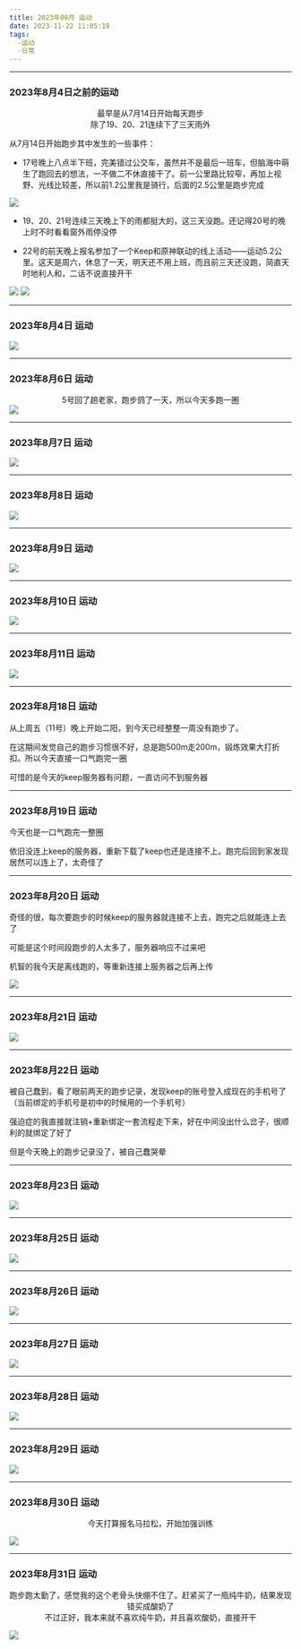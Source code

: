 ```yaml
---
title: 2023年08月 运动
date: 2023-11-22 11:05:19
tags: 
  -运动
  -日常
---
```


<link rel="stylesheet" href="/../css/base.css">
<link rel="stylesheet" href="/../css/center.css">
<link rel="stylesheet" href="/../css/images.css">

--- 

### 2023年8月4日之前的运动


<center>最早是从7月14日开始每天跑步</center>
<center class="light">除了19、20、21连续下了三天雨外</center>

从7月14日开始跑步其中发生的一些事件：

- 17号晚上八点半下班，完美错过公交车，虽然并不是最后一班车，但脑海中萌生了跑回去的想法，一不做二不休直接干了。前一公里路比较窄，再加上视野、光线比较差，所以前1.2公里我是骑行，后面的2.5公里是跑步完成

<img class="half" src="/../images/exercise/2023-07-17.jpg"></img>

- 19、20、21号连续三天晚上下的雨都挺大的，这三天没跑。还记得20号的晚上时不时看看窗外雨停没停

- 22号的前天晚上报名参加了一个Keep和原神联动的线上活动——运动5.2公里。这天是周六，休息了一天，明天还不用上班，而且前三天还没跑，简直天时地利人和，二话不说直接开干
  
  
<div class="container">
    <img src="/../images/exercise/2023-07-22_view.jpg"></img>
    <img src="/../images/exercise/2023-07-22.jpg"></img>
</div>


--- 

### 2023年8月4日 运动

<img class="half" src="/../images/exercise/2023-08-04.jpg"></img>


--- 

### 2023年8月6日 运动


<center class="moderate">5号回了趟老家，跑步鸽了一天，所以今天多跑一圈</center>
<img class="half" src="/../images/exercise/2023-08-06.jpg"></img>


--- 

### 2023年8月7日 运动

<img class="half" src="/../images/exercise/2023-08-07.jpg"></img>


--- 

### 2023年8月8日 运动

<img class="half" src="/../images/exercise/2023-08-08.jpg"></img>


--- 

### 2023年8月9日 运动

<img class="half" src="/../images/exercise/2023-08-09.jpg"></img>


--- 

### 2023年8月10日 运动

<img class="half" src="/../images/exercise/2023-08-10.jpg"></img>


--- 

### 2023年8月11日 运动

<img class="half" src="/../images/exercise/2023-08-11.jpg"></img>


--- 

### 2023年8月18日 运动


从上周五（11号）晚上开始二阳，到今天已经整整一周没有跑步了。

在这期间发觉自己的跑步习惯很不好，总是跑500m走200m，锻炼效果大打折扣。所以今天直接一口气跑完一圈

可惜的是今天的keep服务器有问题，一直访问不到服务器


--- 

### 2023年8月19日 运动


今天也是一口气跑完一整圈

依旧没连上keep的服务器，重新下载了keep也还是连接不上。跑完后回到家发现居然可以连上了，太奇怪了


--- 

### 2023年8月20日 运动


奇怪的很，每次要跑步的时候keep的服务器就连接不上去，跑完之后就能连上去了

可能是这个时间段跑步的人太多了，服务器响应不过来吧

机智的我今天是离线跑的，等重新连接上服务器之后再上传


<img class="half" src="/../images/exercise/2023-08-20.jpg"></img>


--- 

### 2023年8月21日 运动





<img class="half" src="/../images/exercise/2023-08-21.jpg"></img>


--- 

### 2023年8月22日 运动


被自己蠢到，看了眼前两天的跑步记录，发现keep的账号登入成现在的手机号了（当前绑定的手机号是初中的时候用的一个手机号）

强迫症的我直接就注销+重新绑定一套流程走下来，好在中间没出什么岔子，很顺利的就绑定了好了

但是今天晚上的跑步记录没了，被自己蠢哭晕



--- 

### 2023年8月23日 运动





<img class="half" src="/../images/exercise/2023-08-23.jpg"></img>


--- 

### 2023年8月25日 运动





<img class="half" src="/../images/exercise/2023-08-25.jpg"></img>


--- 

### 2023年8月26日 运动





<img class="half" src="/../images/exercise/2023-08-26.jpg"></img>


--- 

### 2023年8月27日 运动





<img class="half" src="/../images/exercise/2023-08-27.jpg"></img>


--- 

### 2023年8月28日 运动





<img class="half" src="/../images/exercise/2023-08-28.jpg"></img>


--- 

### 2023年8月29日 运动





<img class="half" src="/../images/exercise/2023-08-29.jpg"></img>


--- 

### 2023年8月30日 运动


<center>今天打算报名马拉松，开始加强训练</center>

<img class="half" src="/../images/exercise/2023-08-30.jpg"></img>


--- 

### 2023年8月31日 运动


<center>跑步跑太勤了，感觉我的这个老骨头快绷不住了。赶紧买了一瓶纯牛奶，结果发现错买成酸奶了</center>

<center>不过正好，我本来就不喜欢纯牛奶，并且喜欢酸奶，直接开干</center>


<img class="half" src="/../images/exercise/2023-08-31.jpg"></img>
